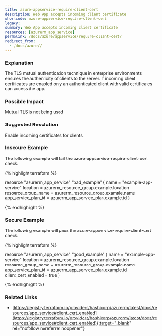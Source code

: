 ```yaml
---
title: azure-appservice-require-client-cert
description: Web App accepts incoming client certificate
shortcode: azure-appservice-require-client-cert
legacy: 
summary: Web App accepts incoming client certificate 
resources: [azurerm_app_service] 
permalink: /docs/azure/appservice/require-client-cert/
redirect_from: 
  - /docs/azure//
---
```


### Explanation

The TLS mutual authentication technique in enterprise environments ensures the authenticity of clients to the server. If incoming client certificates are enabled only an authenticated client with valid certificates can access the app.

### Possible Impact
Mutual TLS is not being used

### Suggested Resolution
Enable incoming certificates for clients


### Insecure Example

The following example will fail the azure-appservice-require-client-cert check.

{% highlight terraform %}

resource "azurerm_app_service" "bad_example" {
  name                = "example-app-service"
  location            = azurerm_resource_group.example.location
  resource_group_name = azurerm_resource_group.example.name
  app_service_plan_id = azurerm_app_service_plan.example.id
}

{% endhighlight %}



### Secure Example

The following example will pass the azure-appservice-require-client-cert check.

{% highlight terraform %}

resource "azurerm_app_service" "good_example" {
  name                = "example-app-service"
  location            = azurerm_resource_group.example.location
  resource_group_name = azurerm_resource_group.example.name
  app_service_plan_id = azurerm_app_service_plan.example.id
  client_cert_enabled = true
}

{% endhighlight %}



### Related Links


- [https://registry.terraform.io/providers/hashicorp/azurerm/latest/docs/resources/app_service#client_cert_enabled](https://registry.terraform.io/providers/hashicorp/azurerm/latest/docs/resources/app_service#client_cert_enabled){:target="_blank" rel="nofollow noreferrer noopener"}



